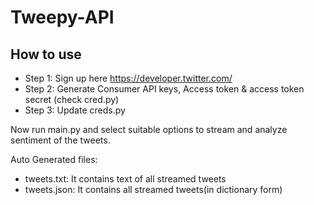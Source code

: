 # Tweepy-API

## How to use
- Step 1: Sign up here https://developer.twitter.com/
- Step 2: Generate Consumer API keys, Access token & access token secret (check cred.py)
- Step 3: Update creds.py

Now run main.py and select suitable options to stream and analyze sentiment of the tweets.

Auto Generated files:
- tweets.txt: It contains text of all streamed tweets
- tweets.json: It contains all streamed tweets(in dictionary form)
